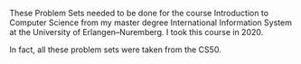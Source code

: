 These Problem Sets needed to be done for the course Introduction to Computer Science from my master degree International Information System at the University of Erlangen–Nuremberg. I took this course in 2020.

In fact, all these problem sets were taken from the CS50.

